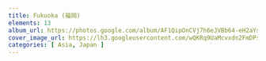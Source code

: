 ```yaml
---
title: Fukuoka (福岡)
elements: 13
album_url: https://photos.google.com/album/AF1QipOnCVj7h6eJVBb64-eH2aYsRaawF79LzGQG0OzD
cover_image_url: https://lh3.googleusercontent.com/wQKRq9UaMcvxdn2FmDPsgjBeGARPQn1C1rRonJYwxBpLb1yr7kHUbc7TCo18MlVYrCibRXilLKGl89CEK0Vecz2uXs28pCR811te9RwNv0fU6pLtS8QOZhw8YhksUAaWvUBlewX8S-0Buq4CERN1KhWNGkk2M33kBV68GTCE2NXBMCE_MuKOuoal1XgKZweji8AnTnAtjEmKUh2eUYJxoYYOI3GxocYG6v__dpDK6oNvHuQvwVpiqeWsM3_JyKQzQ3N4oqS0HxAJq_XsFMCxFBNizmr3MilWOUliYW7XWx9vws1p33gAj6vxC16a8eKwGbGrs8xFfhJTEzT08MrkX8Yj7oSps7xDRFntc5dwCXn3-2YK1ooUbAFtcBcNDhHHaL4D8gbjkhO3z5Tm64YPFCGoDPVe5AxP837O2UJy8-eDaBNAPNT9q9dhWEkyjokvFBidoFvKnxhX-qMIRS3IuFWU_0gMOTpSuzWdGKklY80zN654_HUSsvh7-8KILCR_emBOSusil2kRhH986qgLBwrvMIo_U_m81bexJHSLdd9EqIv3atNHnr-uuNlufLPZ_xuhYPHSime47KsZyUBG8TxSBL-lZRa4Zhnwk-X_HM5X94AKN59T25ZW1J8aRspkWR0pFyN-RR3wfoFS5XVq_UfgMQ=s195-p-k-no
categories: [ Asia, Japan ]
---
```

